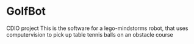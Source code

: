 # GolfBot
CDIO project 
This is the software for a lego-mindstorms robot, that uses computervision to pick up table tennis balls on an obstacle course
